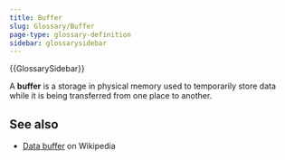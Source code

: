 ```yaml
---
title: Buffer
slug: Glossary/Buffer
page-type: glossary-definition
sidebar: glossarysidebar
---
```


{{GlossarySidebar}}

A **buffer** is a storage in physical memory used to temporarily store data while it is being transferred from one place to another.

## See also

- [Data buffer](https://en.wikipedia.org/wiki/Data_buffer) on Wikipedia
